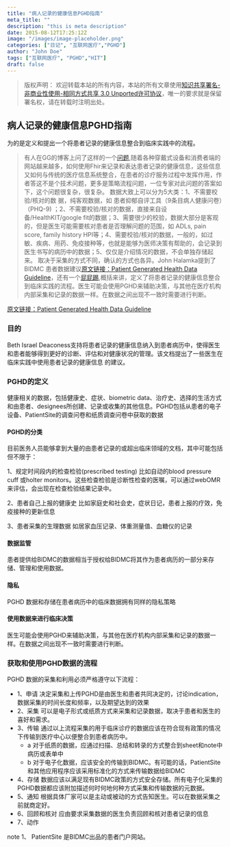 ```yaml
---
title: "病人记录的健康信息PGHD指南"
meta_title: ""
description: "this is meta description"
date: 2015-08-12T17:25:12Z
image: "/images/image-placeholder.png"
categories: ["日记", "互联网医疗","PGHD"]
author: "John Doe"
tags: ["互联网医疗", "PGHD","HIT"]
draft: false
---
```



>版权声明：
>欢迎转载本站的所有内容，本站的所有文章使用[知识共享署名-非商业性使用-相同方式共享 3.0 Unported许可协议](http://creativecommons.org/licenses/by-nc-sa/3.0/deed.zh)，唯一的要求就是保留署名权，请在转载时注明出处。

##  病人记录的健康信息PGHD指南

为的是定义和提出一个将患者记录的健康信息整合到临床实践中的流程。

>有人在GG的博客上问了这样的一个[问题](http://www.healthintersections.com.au/?p=2359),随着各种穿戴式设备和消费者端的网站越来越多，如何使用Fhir来记录和表达患者记录的健康信息，这些信息又如何与传统的医疗信息系统整合，在患者的诊疗服务过程中发挥作用，作者答这不是个技术问题，更多是策略流程问题，一位专家对此问题的答案如下，这个问题很复杂，很复杂。
数据大致上可以分为5大类：1、不需要校验/核对的数
据，纯客观数据，如 患者抑郁自评工具（9条目病人健康问卷）（PHQ-9) ；2、不需要校验/核对的数据，直接来自设备/HealthKIT/google fit的数据；3、需要很少的校验，数据大部分是客观的，但是医生可能需要核对患者是否理解问题的范围，如 ADLs, pain score, family history HPI等；4、需要校验/核对的数据，一般的，如过敏、疾病、用药、免疫接种等，也就是能够为医师决策有帮助的，会记录到医生书写的病历中的数据；5、仅仅是介绍情况的数据，不会单独存储起来。
取决于采集的方式不同，确认的方式也各异。John Halamka提到了BIDMC 患者数据建议[原文链接：Patient Generated Health Data Guideline](http://www.healthintersections.com.au/wp-content/uploads/2015/08/bidmc-patient-data.pdf)，还有一个[屁屁踢](http://www.healthintersections.com.au/wp-content/uploads/2015/08/bidmc-patient-data-ppt.pdf),概括来讲，定义了将患者记录的健康信息整合到临床实践的流程。医生可能会使用PGHD来辅助决策，与其他在医疗机构内部采集和记录的数据一样。在数据之间出现不一致时需要进行判断。



[原文链接：Patient Generated Health Data Guideline](http://www.healthintersections.com.au/wp-content/uploads/2015/08/bidmc-patient-data.pdf)


### 目的

Beth Israel Deaconess支持将患者记录的健康信息纳入到患者病历中，使得医生和患者能够得到更好的诊断、评估和对健康状况的管理。该文档提出了一些医生在临床实践中使用患者记录的健康信息
的建议。

### PGHD的定义

健康相关的数据，包括健康史、症状、biometric data、治疗史、选择的生活方式和由患者、designees所创建、记录或收集的其他信息。PGHD包括从患者的电子设备、PatientSite的调查问卷和纸质调查问卷中获取的数据

#### PGHD的分类

目前医务人员能够拿到大量的由患者记录的或超出临床领域的文档，其中可能包括但不限于：

1、规定时间段内的检查检验(prescribed testing)
比如自动的blood pressure cuff 或holter monitors。这些检查检验是诊断性检查的医嘱，可以通过webOMR来评估，会出现在检查检验结果记录中。

2、患者自己上报的健康史
比如家庭史和社会史，症状日记，患者上报的疗效，免疫接种的更新信息

3、患者采集的生理数据
如居家血压记录、体重测量值、血糖仪的记录

#### 数据监管

患者提供给BIDMC的数据相当于授权给BIDMC将其作为患者病历的一部分来存储、管理和使用数据。

#### 隐私

PGHD 数据和存储在患者病历中的临床数据拥有同样的隐私策略

#### 使用数据来进行临床决策

医生可能会使用PGHD来辅助决策，与其他在医疗机构内部采集和记录的数据一样。在数据之间出现不一致时需要进行判断。


### 获取和使用PGHD数据的流程

PGHD 数据的采集和利用必须严格遵守以下流程：

* 1、申请
决定采集和上传PGHD是由医生和患者共同决定的，讨论indication，数据采集的时间长度和频率，以及期望达到的效果
* 2、采集
可以是电子形式或纸质方式来采集和记录数据，取决于患者和医生的喜好和需求。
* 3、传输
通过以上流程采集的用于临床诊疗的数据应该在符合现有政策的情况下传输到医疗中心以便整合到患者病历中。
    * a 对于纸质的数据，应通过扫描、总结和转录的方式整合到sheet和note中病历或表单中
    * b 对于电子化数据，应该安全的传输到BIDMC。有可能的话，PatientSite和其他应用程序应该采用标准化的方式来传输数据给BIDMC
* 4、存储
数据应该以满足现有BIDMC政策的方式安全存储。所有电子化采集的PGHD数据都应该附加描述何时何地何种方式采集和传输数据的元数据。
* 5、通知
根据具体厂家可以是主动或被动的方式告知医生。可以在数据采集之前就商定好。
* 6、回顾和核对
应由要求采集数据的医生负责回顾和核对患者记录的信息
* 7、动作


note
1、 PatientSite 是BIDMC出品的患者门户网站。
 
